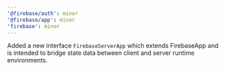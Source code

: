 ```yaml
---
'@firebase/auth': minor
'@firebase/app': minor
'firebase': minor
---
```


Added a new interface `FirebaseServerApp` which extends FirebaseApp and is intended to bridge state
data between client and server runtime environments.
